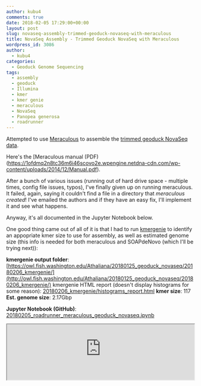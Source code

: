 ```yaml
---
author: kubu4
comments: true
date: 2018-02-05 17:29:00+00:00
layout: post
slug: novaseq-assembly-trimmed-geoduck-novaseq-with-meraculous
title: NovaSeq Assembly - Trimmed Geoduck NovaSeq with Meraculous
wordpress_id: 3086
author:
  - kubu4
categories:
  - Geoduck Genome Sequencing
tags:
  - assembly
  - geoduck
  - Illumina
  - kmer
  - kmer genie
  - meraculous
  - NovaSeq
  - Panopea generosa
  - roadrunner
---
```


Attempted to use [Meraculous](https://jgi.doe.gov/data-and-tools/meraculous/) to assemble the [trimmed geoduck NovaSeq data](2018/01/25/adapter-trimming-and-fastqc-illumina-geoduck-novaseq-data.html).

Here's the [Meraculous manual (PDF)(https://1ofdmq2n8tc36m6i46scovo2e.wpengine.netdna-cdn.com/wp-content/uploads/2014/12/Manual.pdf).

After a bunch of various issues (running out of hard drive space - multiple times, config file issues, typos), I've finally given up on running meraculous. It failed, again, saying it couldn't find a file in a directory that _meraculous created_! I've emailed the authors and if they have an easy fix, I'll implement it and see what happens.

Anyway, it's all documented in the Jupyter Notebook below.

One good thing came out of all of it is that I had to run [kmergenie]() to identify an appopriate kmer size to use for assembly, as well as estimated genome size (this info is needed for both meraculous and SOAPdeNovo (which I'll be trying next)):

**kmergenie output folder**: [https://owl.fish.washington.edu/Athaliana/20180125_geoduck_novaseq/20180206_kmergenie/](http://owl.fish.washington.edu/Athaliana/20180125_geoduck_novaseq/20180206_kmergenie/)
kmergenie HTML report (doesn't display histograms for some reason): [20180206_kmergenie/histograms_report.html](https://owl.fish.washington.edu/Athaliana/20180125_geoduck_novaseq/20180206_kmergenie/histograms_report.html)
**kmer size**: 117
**Est. genome size**: 2.17Gbp

**Jupyter Notebook (GitHub)**: [20180205_roadrunner_meraculous_geoduck_novaseq.ipynb](https://github.com/sr320/LabDocs/blob/master/jupyter_nbs/sam/20180205_roadrunner_meraculous_geoduck_novaseq.ipynb)

<iframe src="https://render.githubusercontent.com/view/ipynb?commit=4776dd87980bb1e99159dff31429a5a9deac9f48&enc;_url=68747470733a2f2f7261772e67697468756275736572636f6e74656e742e636f6d2f73723332302f4c6162446f63732f343737366464383739383062623165393931353964666633313432396135613964656163396634382f6a7570797465725f6e62732f73616d2f32303138303230355f726f616472756e6e65725f6d65726163756c6f75735f67656f6475636b5f6e6f76617365712e6970796e62&nwo;=sr320%2FLabDocs&path;=jupyter_nbs%2Fsam%2F20180205_roadrunner_meraculous_geoduck_novaseq.ipynb&repository;_id=13746500&repository;_type=Repository#87ce7773-2332-4116-897c-83334e49961b" width="100%" same_height_as="window" scrolling="yes"></iframe>

